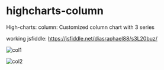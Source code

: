 # highcharts-column
High-charts: column: Customized column chart with 3 series

working jsfiddle: https://jsfiddle.net/diasraphael88/s3L20buz/

![col1](https://user-images.githubusercontent.com/6531851/44364236-bca1cb80-a4c6-11e8-9e6f-a5cd4518bd07.PNG)

![col2](https://user-images.githubusercontent.com/6531851/44364331-f8d52c00-a4c6-11e8-890c-224ab43957ac.PNG)




